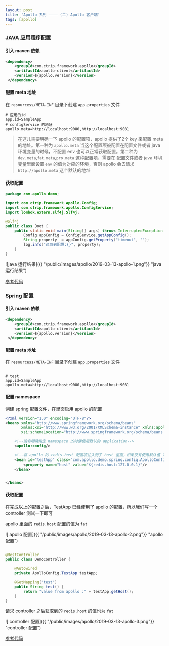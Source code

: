 ```yaml
---
layout: post
title: 'Apollo 系列 ———— (二) Apollo 客户端'
tags: [apollo]
---
```


### JAVA 应用程序配置

#### 引入 maven 依赖

```xml
<dependency>
    <groupId>com.ctrip.framework.apollo</groupId>
    <artifactId>apollo-client</artifactId>
    <version>${apollo.version}</version>
 </dependency>
```

#### 配置 meta 地址

在 `resourcess/META-INF` 目录下创建 `app.properties` 文件

```properties
# 应用的id
app.id=SampleApp
# configService 的地址
apollo.meta=http://localhost:9080,http://localhost:9081
```

> 在这儿需要明确一下 apollo 的配置项，apollo 提供了2个 key 来配置 meta 的地址。第一种为 `apollo.meta` 当这个配置项被配置在配置文件或者
java 环境变量的时候，不配置 env 也可以正常获取配置。第二种为 `dev.meta`,`fat.meta`,`pro.meta` 这种配置项，需要在
配置文件或者 java 环境变量里面设置 `env` 的值为对应的环境，否则 apollo 会去请求 `http://apollo.meta` 这个默认的地址


#### 获取配置

```java
package com.apollo.demo;

import com.ctrip.framework.apollo.Config;
import com.ctrip.framework.apollo.ConfigService;
import lombok.extern.slf4j.Slf4j;

@Slf4j
public class Boot {
    public static void main(String[] args) throws InterruptedException {
        Config appConfig = ConfigService.getAppConfig();
        String property  = appConfig.getProperty("timeout", "");
        log.info("读取到配置:{}", property);
    }
}
```

![java 运行结果]({{ "/public/images/apollo/2019-03-13-apollo-1.png"}} "java 运行结果")

[参考代码](https://github.com/g5niusx/apollo-demo/blob/master/apollo-java/src/main/java/com/apollo/demo/java/JavaDemo.java)

### Spring 配置

#### 引入 maven 依赖

```xml
<dependency>
    <groupId>com.ctrip.framework.apollo</groupId>
    <artifactId>apollo-client</artifactId>
    <version>${apollo.version}</version>
 </dependency>
```

#### 配置 meta 地址

在 `resourcess/META-INF` 目录下创建 `app.properties` 文件

```properties

# test
app.id=SampleApp
apollo.meta=http://localhost:9080,http://localhost:9081

```

#### 配置 namespace

创建 spring 配置文件，在里面启用 apollo 的配置

```xml
<?xml version="1.0" encoding="UTF-8"?>
<beans xmlns="http://www.springframework.org/schema/beans"
       xmlns:xsi="http://www.w3.org/2001/XMLSchema-instance" xmlns:apollo="http://www.ctrip.com/schema/apollo"
       xsi:schemaLocation="http://www.springframework.org/schema/beans http://www.springframework.org/schema/beans/spring-beans-4.0.xsd http://www.ctrip.com/schema/apollo http://www.ctrip.com/schema/apollo.xsd">

    <!--没有明确指定 namespace 的时候使用默认的 application-->
    <apollo:config/>

    <!--将 apollo 的 redis.host 配置项注入到了 host 里面，如果没有使用默认值 127.0.0.1-->
    <bean id="testApp" class="com.apollo.demo.spring.config.ApolloConfig.TestApp">
        <property name="host" value="${redis.host:127.0.0.1}"/>
    </bean>


</beans>
```

#### 获取配置

在完成以上的配置之后，TestApp 已经使用了 apollo 的配置，所以我们写一个 controller 测试一下即可

apollo 里面的 `redis.host` 配置的值为 `fat`

![ apollo 配置]({{ "/public/images/apollo/2019-03-13-apollo-2.png"}} "apollo 配置")

```java

@RestController
public class DemoController {

    @Autowired
    private ApolloConfig.TestApp testApp;

    @GetMapping("test")
    public String test() {
        return "value from apollo :" + testApp.getHost();
    }
}

```

请求 controller 之后获取到的 `redis.host` 的值也为 `fat`

![ controller 配置]({{ "/public/images/apollo/2019-03-13-apollo-3.png"}} "controller 配置")


[参考代码](https://github.com/g5niusx/apollo-demo/tree/master/apollo-spring)
